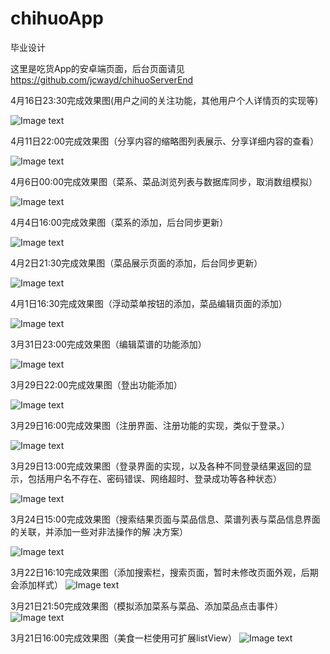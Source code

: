 # chihuoApp
毕业设计

这里是吃货App的安卓端页面，后台页面请见 https://github.com/jcwayd/chihuoServerEnd

4月16日23:30完成效果图(用户之间的关注功能，其他用户个人详情页的实现等)

![Image text](https://github.com/jcwayd/chihuoApp/blob/master/imgFolder/20180416_1.gif)

4月11日22:00完成效果图（分享内容的缩略图列表展示、分享详细内容的查看）

![Image text](https://github.com/jcwayd/chihuoApp/blob/master/imgFolder/20180411_1.gif)

4月6日00:00完成效果图（菜系、菜品浏览列表与数据库同步，取消数组模拟）

![Image text](https://github.com/jcwayd/chihuoApp/blob/master/imgFolder/20180406_1.gif)

4月4日16:00完成效果图（菜系的添加，后台同步更新）

![Image text](https://github.com/jcwayd/chihuoApp/blob/master/imgFolder/20180404_1.gif)

4月2日21:30完成效果图（菜品展示页面的添加，后台同步更新）

![Image text](https://github.com/jcwayd/chihuoApp/blob/master/imgFolder/20180402_1.gif)

4月1日16:30完成效果图（浮动菜单按钮的添加，菜品编辑页面的添加）

![Image text](https://github.com/jcwayd/chihuoApp/blob/master/imgFolder/20180401_1.gif)

3月31日23:00完成效果图（编辑菜谱的功能添加）

![Image text](https://github.com/jcwayd/chihuoApp/blob/master/imgFolder/20180331_1.gif)

3月29日22:00完成效果图（登出功能添加）

![Image text](https://github.com/jcwayd/chihuoApp/blob/master/imgFolder/20180329_3.gif)

3月29日16:00完成效果图（注册界面、注册功能的实现，类似于登录。）

![Image text](https://github.com/jcwayd/chihuoApp/blob/master/imgFolder/20180328_2.gif)

3月29日13:00完成效果图（登录界面的实现，以及各种不同登录结果返回的显示，包括用户名不存在、密码错误、网络超时、登录成功等各种状态）

![Image text](https://github.com/jcwayd/chihuoApp/blob/master/imgFolder/20180329_1.gif)

3月24日15:00完成效果图（搜索结果页面与菜品信息、菜谱列表与菜品信息界面的关联，并添加一些对非法操作的解
决方案）

![Image text](https://github.com/jcwayd/chihuoApp/blob/master/imgFolder/20180324_1.gif)

3月22日16:10完成效果图（添加搜索栏，搜索页面，暂时未修改页面外观，后期会添加样式）
![Image text](https://github.com/jcwayd/chihuoApp/blob/master/imgFolder/20180322_1.gif)

3月21日21:50完成效果图（模拟添加菜系与菜品、添加菜品点击事件）
![Image text](https://github.com/jcwayd/chihuoApp/blob/master/imgFolder/20180321_2.gif)

3月21日16:00完成效果图（美食一栏使用可扩展listView）
![Image text](https://github.com/jcwayd/chihuoApp/blob/master/imgFolder/20180321.gif)